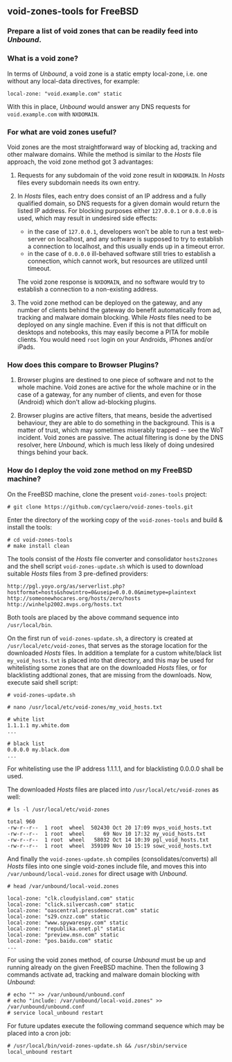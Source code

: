 ## void-zones-tools for FreeBSD
### Prepare a list of void zones that can be readily feed into *Unbound*.

### What is a void zone?

In terms of *Unbound*, a void zone is a static empty local-zone, i.e. one without any local-data directives, for example:
    
    local-zone: "void.example.com" static
    
With this in place, *Unbound* would answer any DNS requests for `void.example.com` with `NXDOMAIN`.


### For what are void zones useful?

Void zones are the most straightforward way of blocking ad, tracking and other malware domains.
While the method is similar to the *Hosts* file approach, the void zone method got 3 advantages:

1. Requests for any subdomain of the void zone result in `NXDOMAIN`.
   In *Hosts* files every subdomain needs its own entry.

2. In *Hosts* files, each entry does consist of an IP address and a fully qualified domain,
   so DNS requests for a given domain would return the listed IP address. For blocking
   purposes either `127.0.0.1` or `0.0.0.0` is used, which may result in undesired side effects:
   
   - in the case of `127.0.0.1`, developers won't be able to run a test web-server on localhost,
     and any software is supposed to try to establish a connection to localhost, and this 
     usually ends up in a timeout error. 
   - in the case of `0.0.0.0` ill-behaved software still tries to establish a connection, which
      cannot work, but resources are utilized until timeout.
   
   The void zone response is `NXDOMAIN`, and no software would try to establish a connection
   to a non-existing address.

3. The void zone method can be deployed on the gateway, and any number of clients behind the
   gateway do benefit automatically from ad, tracking and malware domain blocking. While *Hosts*
   files need to be deployed on any single machine. Even if this is not that difficult on
   desktops and notebooks, this may easily become a PITA for mobile clients. You would need
   `root` login on your Androids, iPhones and/or iPads.


### How does this compare to Browser Plugins?

1. Browser plugins are destined to one piece of software and not to the whole machine.
   Void zones are active for the whole machine or in the case of a gateway, for any
   number of clients, and even for those (Android) which don't allow ad-blocking plugins.

2. Browser plugins are active filters, that means, beside the advertised behaviour, they
   are able to do something in the background. This is a matter of trust, which may
   sometimes miserably trapped -- see the WoT incident. Void zones are passive. The actual
   filtering is done by the DNS resolver, here *Unbound*, which is much less likely of doing
   undesired things behind your back.


### How do I deploy the void zone method on my FreeBSD machine?

On the FreeBSD machine, clone the present `void-zones-tools` project:

    # git clone https://github.com/cyclaero/void-zones-tools.git
    
Enter the directory of the working copy of the `void-zones-tools` and build & install the tools:

    # cd void-zones-tools
    # make install clean
    
The tools consist of the *Hosts* file converter and consolidator `hosts2zones` and the shell script
`void-zones-update.sh` which is used to download suitable *Hosts* files from 3 pre-defined providers:

    http://pgl.yoyo.org/as/serverlist.php?hostformat=hosts&showintro=0&useip=0.0.0.0&mimetype=plaintext
    http://someonewhocares.org/hosts/zero/hosts
    http://winhelp2002.mvps.org/hosts.txt

Both tools are placed by the above command sequence into `/usr/local/bin`.

On the first run of `void-zones-update.sh`, a directory is created at `/usr/local/etc/void-zones`,
that serves as the storage location for the downloaded *Hosts* files. In addition a template for a
custom white/black list `my_void_hosts.txt` is placed into that directory, and this may be used for
whitelisting some zones that are on the downloaded *Hosts* files, or for blacklisting addtional zones,
that are missing from the downloads. Now, execute said shell script:

    # void-zones-update.sh

    # nano /usr/local/etc/void-zones/my_void_hosts.txt
    
    # white list
    1.1.1.1 my.white.dom
    ...

    # black list
    0.0.0.0 my.black.dom
    ...

For whitelisting use the IP address 1.1.1.1, and for blacklisting 0.0.0.0 shall be used.

The downloaded *Hosts* files are  placed into `/usr/local/etc/void-zones` as well:

    # ls -l /usr/local/etc/void-zones

    total 960
    -rw-r--r--  1 root  wheel  502430 Oct 20 17:09 mvps_void_hosts.txt
    -rw-r--r--  1 root  wheel      69 Nov 10 17:32 my_void_hosts.txt
    -rw-r--r--  1 root  wheel   58032 Oct 14 10:39 pgl_void_hosts.txt
    -rw-r--r--  1 root  wheel  359109 Nov 10 15:19 sowc_void_hosts.txt

And finally the `void-zones-update.sh` compiles (consolidates/converts) all *Hosts* files
into one single void-zones include file, and moves this into `/var/unbound/local-void.zones`
for direct usage with *Unbound*.

    # head /var/unbound/local-void.zones
    
    local-zone: "clk.cloudyisland.com" static
    local-zone: "click.silvercash.com" static
    local-zone: "oascentral.pressdemocrat.com" static
    local-zone: "s29.cnzz.com" static
    local-zone: "www.spywarespy.com" static
    local-zone: "republika.onet.pl" static
    local-zone: "preview.msn.com" static
    local-zone: "pos.baidu.com" static
    ...

For using the void zones method, of course *Unbound* must be up and running already on the given FreeBSD machine.
Then the following 3 commands activate ad, tracking and malware domain blocking with *Unbound*:

    # echo "" >> /var/unbound/unbound.conf
    # echo "include: /var/unbound/local-void.zones" >> /var/unbound/unbound.conf
    # service local_unbound restart

For future updates execute the following command sequence which may be placed into a cron job:

    # /usr/local/bin/void-zones-update.sh && /usr/sbin/service local_unbound restart

